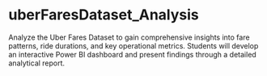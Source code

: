 # uberFaresDataset_Analysis
Analyze the Uber Fares Dataset to gain comprehensive insights into fare patterns, ride durations, and key  operational metrics. Students will develop an interactive Power BI dashboard and present findings through  a detailed analytical report.
